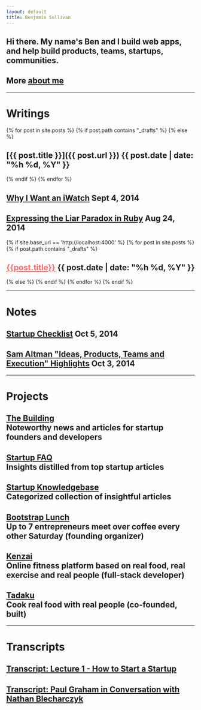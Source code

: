 ```yaml
---
layout: default
title: Benjamin Sullivan
---
```


<h2>Hi there. My name's Ben <span class="lowkey">and I build web apps, and help build products, teams, startups, communities.</span></h2>
<h2 class="lowkey">More <a href="/about-me">about me</a></h2>

---

# Writings

{% for post in site.posts %}
{% if post.path contains "_drafts" %}
{% else %}
## [{{ post.title }}]({{ post.url }}) <span class="lowkey">{{ post.date | date: "%h %d, %Y" }}</span>
{% endif %}
{% endfor %}

## [Why I Want an iWatch](/why-i-want-an-iwatch) <span class="lowkey">Sept 4, 2014</span>

## [Expressing the Liar Paradox in Ruby](/expressing-the-liar-paradox-in-ruby) <span class="lowkey">Aug 24, 2014</span>

{% if site.base_url == 'http://localhost:4000' %}
{% for post in site.posts %}
{% if post.path contains "_drafts" %}
## <a href="{{ post.url }}" style="color:#f66">{{post.title}}</a> <span class="lowkey">{{ post.date | date: "%h %d, %Y" }}</span>
{% else %}
{% endif %}
{% endfor %}
{% endif %}


---

# Notes

## [Startup Checklist](/notes/startup-checklist/) <span class="lowkey">Oct 5, 2014</span>

## [Sam Altman "Ideas, Products, Teams and Execution" Highlights](/notes/sam-altman-ideas-products-teams-and-execution-highlights/) <span class="lowkey">Oct 3, 2014</span>

---

# Projects

<h2>
  <a href="http://www.thebuilding.io" target="_blank">The Building</a>
  <br/>
  <span class="lowkey">Noteworthy news and articles for startup founders and developers</span>
</h2>

<h2>
  <a href="/startup-faq">Startup FAQ</a>
  <br/>
  <span class="lowkey">Insights distilled from top startup articles</span>
</h2>

<h2>
  <a href="/startup-knowledgebase">Startup Knowledgebase</a>
  <br/>
  <span class="lowkey">Categorized collection of insightful articles</span>
</h2>

<h2>
  <a href="http://www.meetup.com/LeanStartupTokyo/" target="_blank">Bootstrap Lunch</a>
  <br/>
  <span class="lowkey">Up to 7 entrepreneurs meet over coffee every other Saturday (founding organizer)</span>
</h2>

<h2>
  <a href="https://kenzai.me" target="_blank">Kenzai</a>
  <br/>
  <span class="lowkey">Online fitness platform based on real food, real exercise and real people (full-stack developer)</span>
</h2>

<h2>
  <a href="https://www.tadaku.com" target="_blank">Tadaku</a>
  <br/>
  <span class="lowkey">Cook real food with real people (co-founded, built)</span>
</h2>

---

# Transcripts

## [Transcript: Lecture 1 - How to Start a Startup](/2014/09/25/transcript-lecture-1-how-to-start-a-startup/)

## [Transcript: Paul Graham in Conversation with Nathan Blecharczyk](/transcript-paul-graham-in-conversation-with-nathan-blecharczyk)


